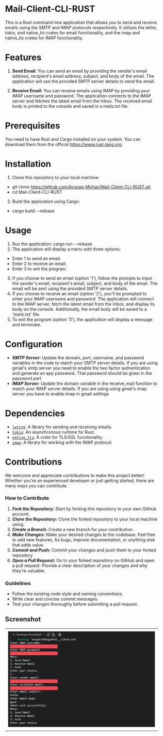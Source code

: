 # Mail-Client-CLI-RUST
 This is a Rust command-line application that allows you to send and receive emails using the SMTP and IMAP protocols respectively. It utilizes the lettre, tokio, and native_tls crates for email functionality, and the imap and native_tls crates for IMAP functionality.
# Features
1. **Send Email:** You can send an email by providing the sender's email address, recipient's email address, subject, and body of the email. The application will use the provided SMTP server details to send the email.

2. **Receive Email:** You can receive emails using IMAP by providing your IMAP username and password. The application connects to the IMAP server and fetches the latest email from the Inbox. The received email body is printed to the console and saved in a mails.txt file.
# Prerequisites
You need to have Rust and Cargo installed on your system. You can download them from the official https://www.rust-lang.org
# Installation
1. Clone this repository to your local machine:
  
- git clone https://github.com/Anurag-Mohan/Mail-Client-CLI-RUST.git
- cd Mail-Client-CLI-RUST
  
2. Build the application using Cargo:
- cargo build --release
# Usage
1. Run the application: cargo run --release
2. The application will display a menu with three options:
- Enter 1 to send an email.
- Enter 2 to receive an email.
- Enter 3 to exit the program.
3. If you choose to send an email (option '1'), follow the prompts to input the sender's email, recipient's email, subject, and body of the email. The email will be sent using the provided SMTP server details.
4. If you choose to receive an email (option '2'), you'll be prompted to enter your IMAP username and password. The application will connect to the IMAP server, fetch the latest email from the Inbox, and display its body on the console. Additionally, the email body will be saved to a 'mails.txt' file.
5. To exit the program (option '3'), the application will display a message and terminate.
# Configuration
- ***SMTP Server:*** Update the domain, port, username, and password variables in the code to match your SMTP server details.
  If you are using gmail's smtp server you need to enable the two factor authentication and generate an app password. That password should be given in the password part
- ***IMAP Server:*** Update the domain variable in the receive_mail function to match your IMAP server details.
  If you are using using gmail's imap server you have to enable imap in gmail settings
# Dependencies
- [`lettre`](https://crates.io/crates/lettre): A library for sending and receiving emails.
- [`tokio`](https://crates.io/crates/tokio): An asynchronous runtime for Rust.
- [`native_tls`](https://crates.io/crates/native_tls): A crate for TLS/SSL functionality.
- [`imap`](https://crates.io/crates/imap): A library for working with the IMAP protocol.

# Contributions 
We welcome and appreciate contributions to make this project better! Whether you're an experienced developer or just getting started, there are many ways you can contribute.
### How to Contribute
1. ***Fork the Repository:*** Start by forking this repository to your own GitHub account.
2. ***Clone the Repository:*** Clone the forked repository to your local machine using.
3. ***Create a Branch:*** Create a new branch for your contribution.
4. ***Make Changes:*** Make your desired changes to the codebase. Feel free to add new features, fix bugs, improve documentation, or anything else that adds value.
5. ***Commit and Push:*** Commit your changes and push them to your forked repository
6. ***Open a Pull Request:*** Go to your forked repository on GitHub and open a pull request. Provide a clear description of your changes and why they're valuable.
### Guidelines
- Follow the existing code style and naming conventions.
- Write clear and concise commit messages.
- Test your changes thoroughly before submitting a pull request.
##  Screenshot
<table>
 <tr>
  <th>
   <img src="https://github.com/Anurag-Mohan/Mail-Client-CLI-RUST/blob/main/screenshot/screenshot.jpg?raw=true">
  </th>
 </tr>
</table>

